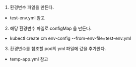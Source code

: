 1. 환경변수 파일을 만든다.
  - test-env.yml 참고
2. 해당 환경변수 파일로 configMap 을 만든다.
  - kubectl create cm env-config --from-env-file=test-env.yml
3. 환경변수를 참조할 pod의 yml 파일에 값을 추가한다.
  - temp-app.yml 참고
